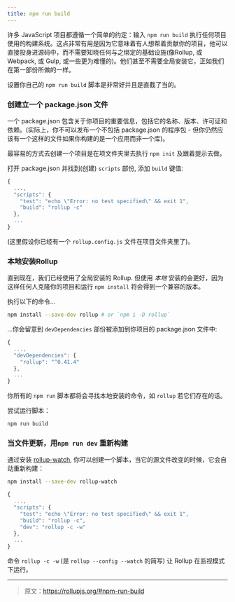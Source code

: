 ```yaml
---
title: npm run build
---
```


许多 JavaScript 项目都遵循一个简单的约定：输入 `npm run build` 执行任何项目使用的构建系统。这点非常有用是因为它意味着有人想帮着贡献你的项目，他可以直接投身进源码中，而不需要知晓任何与之绑定的基础设施(像Rollup, 或 Webpack, 或 Gulp, 或一些更为难懂的)。他们甚至不需要全局安装它，正如我们在第一部份所做的一样。

设置你自己的 `npm run build` 脚本是非常好并且是直截了当的。

### 创建立一个 package.json 文件

一个 package.json 包含关于你项目的重要信息，包括它的名称、版本、许可证和依赖。(实际上，你不可以发布一个不包括 package.json 的程序包 - 但你仍然应该有一个这样的文件如果你构建的是一个应用而非一个库)。

最容易的方式去创建一个项目是在项文件夹里去执行 `npm init` 及跟着提示去做。

打开 package.json 并找到(创建) `scripts` 部份, 添加 `build` 键值:

```js
{
  ...,
  "scripts": {
    "test": "echo \"Error: no test specified\" && exit 1",
    "build": "rollup -c"
  },
  ...
}
```

(这里假设你已经有一个 `rollup.config.js` 文件在项目文件夹里了)。


### 本地安装Rollup

直到现在，我们已经使用了全局安装的 Rollup. 但使用 *本地* 安装的会更好，因为这样任何人克隆你的项目和运行 `npm install` 将会得到一个兼容的版本。

执行以下的命令...

```bash
npm install --save-dev rollup # or `npm i -D rollup`
```

...你会留意到 `devDependencies` 部份被添加到你项目的 package.json 文件中:

```js
{
  ...,
  "devDependencies": {
    "rollup": "^0.41.4"
  },
  ...
}
```

你所有的 `npm run` 脚本都将会寻找本地安装的命令，如 `rollup` 若它们存在的话。

尝试运行脚本：

```bash
npm run build
```


### 当文件更新，用`npm run dev` 重新构建

通过安装 [rollup-watch](https://github.com/rollup/rollup-watch), 你可以创建一个脚本，当它的源文件改变的时候，它会自动重新构建：

```bash
npm install --save-dev rollup-watch
```

```js
{
  ...,
  "scripts": {
    "test": "echo \"Error: no test specified\" && exit 1",
    "build": "rollup -c",
    "dev": "rollup -c -w"
  },
  ...
}
```

命令 `rollup -c -w` (是 `rollup --config --watch` 的简写) 让 Rollup 在监视模式下运行。

***

> 原文：https://rollupjs.org/#npm-run-build